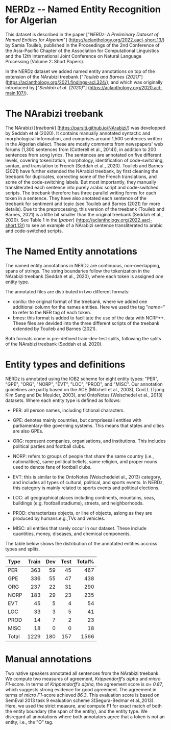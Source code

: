 # NERDz -- Named Entity Recognition for Algerian

This dataset is described in the paper ["*NERDz: A Preliminary Dataset of Named Entities for Algerian*"] (https://aclanthology.org/2022.aacl-short.13/) by Samia Touileb, published in the Proceedings of the 2nd Conference of the Asia-Pacific Chapter of the Association for Computational Linguistics and the 12th International Joint Conference on Natural Language Processing (Volume 2: Short Papers). 

In the NERDz dataset we added named entity annotations on top of the extension of the NArabizi treebank ["*Touileb and Barnes (2021)*"] (https://aclanthology.org/2021.findings-acl.324/), and which was originally introduced by ["*Seddah et al. (2020)*"] (https://aclanthology.org/2020.acl-main.107/).

# The NArabizi treebank

The NArabizi [*treebank*] (https://parsiti.github.io/NArabizi/) was developped by Seddah et al (2020). It contains manually annotated syntactic and morphological information,  and comprises around 1,500 sentences written in the Algerian dialect. These are mostly comments from newspapers' web forums (1,300 sentences from (Cotterell et al., 2014)),  in addition to 200 sentences from song lyrics.  The sentences are annotated on five different levels, covering tokenization, morphology, identification of code-switching, syntax, and translation to French (Seddah et al., 2020). Touileb and Barnes (2021) have further extended the NArabizi treebank, by first cleaning the treebank for duplicates, correcting some of the French translations, and some of the code-switching labels. But most importantly, they manually transliterated each sentence into purely arabic script and code-switched scripts. The treebank therefore has three parallel writing forms for each token in a sentence. They have also anotated each sentence of the treebank for sentiment and topic (see Touileb and Barnes (2021) for more details).  Due to the preprocessing, this version of the treebank (Touileb and Barnes, 2021) is a little bit smaller than the original treebank (Seddah et al., 2020).  See Table 1 in the [*paper*] (https://aclanthology.org/2022.aacl-short.13/) to see an example of a NArabizi sentence transliterated to arabic and code-switched scripts. 

# The Named Entity annotations

The named entity annotations in NERDz are continuous, non-overlapping, spans of strings. The string boundaries follow the tokenization in the NArabizi treebank (Seddah et al., 2020),  where each token is assigned *one* entity type.  

The annotated files are distributed in two different formats:

- conllu: the original format of the treebank, where we added one additional column for the names entities. Here we used the tag "*name=*" to refer to the NER tag of each token.
- bmes: this format is added to facilitate the use of the data with NCRF++. These files are devided into the three different scripts of the treebank extended by Touileb and Barnes (2021). 

Both formats come in pre-defined train-dev-test splits, following the splits of the NArabizi treebank (Seddah et al. 2020).

# Entity types and definitions

NERDz is annotated using the IOB2 scheme for eight entity types: "PER", "GPE", "ORG", "NORP", "EVT", "LOC", "PROD", and "MISC". Our annotation guidelines are partly based on the ACE (Mitchell et al., 2003), ConLL (Tjong Kim Sang and De Meulder, 2003), and OntoNotes (Weischedel et al., 2013) datasets. Where each entity type is defined as follows:

- PER: all person names, including fictional characters.

- GPE: denotes mainly countries, but comprisesall entities with parliamentary-like governing systems. This means that states and cities are also GPEs.

- ORG: represent companies, organisations, and institutions. This includes political parties and football clubs. 

- NORP: refers to groups of people that share the same country (i.e., nationalities), same political beliefs, same religion, and proper nouns used to denote fans of football clubs. 

- EVT: this is similar to the OntoNotes (Weischedelet al., 2013) category, and includes all types of cultural, political, and sports events. In NERDz, this category is mainly related to sports events and political elections.

- LOC: all geographical places including continents, mountains, seas, buildings (e.g. football stadiums), streets, and neighborhoods.

- PROD: characterizes objects, or line of objects, aslong as they are produced by humans.e.g.,TVs and vehicles. 

- MISC: all entities that rarely occur in our dataset. These include quantities, money, diseases, and chemical components.

The table below shows the distribution of the annotated entities accross types and splits.

| Type | Train | Dev | Test | Total%| 
| :--- | ---: | ---: | ---: | ---: |
| PER | 363 | 59 | 45 | 467 | 29.83 |
| GPE | 336 | 55 | 47 |438 | 27.97 |
| ORG | 237 | 22 | 31 | 290 | 18.52 |
| NORP | 183 | 29 | 23 | 235 | 15.00 |
| EVT | 45 | 5 | 4 | 54 | 3.45 |
| LOC | 33 | 3 | 5 | 41 | 2.62 |
| PROD | 14 | 7 | 2 | 23 | 1.46 |
| MISC | 18 | 0 | 0 | 18 | 1.15 | 
| Total | 1229 | 180 | 157| 1566| 100 |

# Manual annotations

Two  native  speakers  annotated  all  sentences from the NArabizi treebank. We compute two measures of agreement, *Krippendorff’s alpha* and *micro F1*-score. In terms of *Krippendorff’s alpha*, the agreement score is *α= 0.87*, which suggests strong evidence for good agreement.  The agreement in terms of *micro F1*-score achieved *86.3*. This evaluation score is based on SemEval 2013 task 9 evaluation scheme 3(Segura-Bedmar et al.,2013). Here, we used the strict measure, and compute F1 for exact match of both the entity boundary (the span of the entity), and the entity type. We disregard all annotations where both annotators agree that a token is not an entity, i.e., the "O" tag. 
